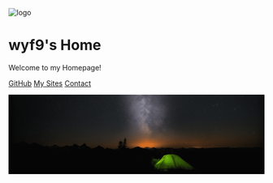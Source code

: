 ![logo](https://ghsrc.wyf9.top/favicon.png)

# wyf9's Home

Welcome to my Homepage!

[GitHub](https://github.com/wyf9)
[My Sites](/sites.md)
[Contact](/contact.md)

![](_media/img13z.png)